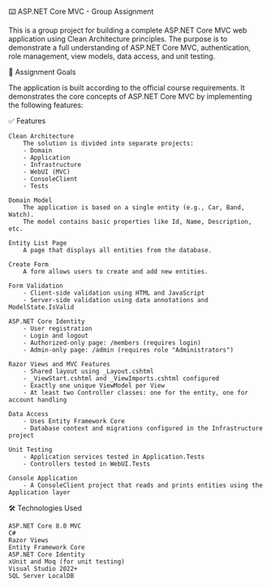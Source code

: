 ⌨️ ASP.NET Core MVC - Group Assignment

This is a group project for building a complete ASP.NET Core MVC web application using Clean Architecture principles. The purpose is to demonstrate a full understanding of ASP.NET Core MVC, authentication, role management, view models, data access, and unit testing.

📌 Assignment Goals

The application is built according to the official course requirements. It demonstrates the core concepts of ASP.NET Core MVC by implementing the following features:

✅ Features

    Clean Architecture
        The solution is divided into separate projects:
        - Domain
        - Application
        - Infrastructure
        - WebUI (MVC)
        - ConsoleClient
        - Tests

    Domain Model
        The application is based on a single entity (e.g., Car, Band, Watch).
        The model contains basic properties like Id, Name, Description, etc.

    Entity List Page
        A page that displays all entities from the database.

    Create Form
        A form allows users to create and add new entities.

    Form Validation
        - Client-side validation using HTML and JavaScript
        - Server-side validation using data annotations and ModelState.IsValid

    ASP.NET Core Identity
        - User registration
        - Login and logout
        - Authorized-only page: /members (requires login)
        - Admin-only page: /admin (requires role "Administrators")

    Razor Views and MVC Features
        - Shared layout using _Layout.cshtml
        - _ViewStart.cshtml and _ViewImports.cshtml configured
        - Exactly one unique ViewModel per View
        - At least two Controller classes: one for the entity, one for account handling

    Data Access
        - Uses Entity Framework Core
        - Database context and migrations configured in the Infrastructure project

    Unit Testing
        - Application services tested in Application.Tests
        - Controllers tested in WebUI.Tests

    Console Application
        - A ConsoleClient project that reads and prints entities using the Application layer

🛠️ Technologies Used

    ASP.NET Core 8.0 MVC
    C#
    Razor Views
    Entity Framework Core
    ASP.NET Core Identity
    xUnit and Moq (for unit testing)
    Visual Studio 2022+
    SQL Server LocalDB
